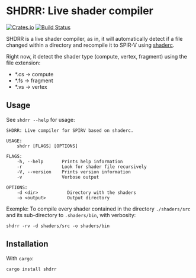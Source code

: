 # SHDRR: Live shader compiler 

[![Crates.io](https://img.shields.io/crates/v/shdrr.svg)](https://crates.io/crates/shdrr)
[![Build Status](https://travis-ci.org/maeln/shdrr.svg?branch=master)](https://travis-ci.org/maeln/shdrr)

SHDRR is a live shader compiler, as in, it will automatically detect if a file changed within a directory and recompile it to SPIR-V using [shaderc](https://github.com/google/shaderc).

Right now, it detect the shader type (compute, vertex, fragment) using the file extension:
- *.cs -> compute
- *.fs -> fragment
- *.vs -> vertex


## Usage

See `shdrr --help` for usage:
```
SHDRR: Live compiler for SPIRV based on shaderc. 

USAGE:
    shdrr [FLAGS] [OPTIONS]

FLAGS:
    -h, --help       Prints help information
    -r               Look for shader file recursively
    -V, --version    Prints version information
    -v               Verbose output

OPTIONS:
    -d <dir>           Directory with the shaders
    -o <output>        Output directory
```

Exemple: To compile every shader contained in the directory `./shaders/src` and its sub-directory to `.shaders/bin`, with verbosity:

`shdrr -rv -d shaders/src -o shaders/bin`

## Installation

With `cargo`:
```
cargo install shdrr
```